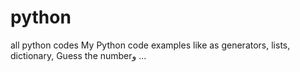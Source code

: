 # python
all python codes
My Python code examples
like as generators, lists, dictionary, Guess the numberو ...

